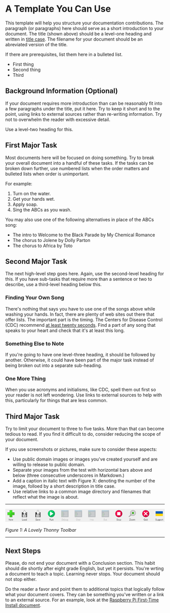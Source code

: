 # A Template You Can Use
This template will help you structure your documentation contributions. The paragraph (or paragraphs) here should serve as a short introduction to your document. The title (shown above) should be a level-one heading and written in [title case](https://en.wikipedia.org/wiki/Title_case). The filename for your document should be an abreviated version of the title.

If there are prerequisites, list them here in a bulleted list.
* First thing
* Second thing
* Third

## Background Information (Optional)
If your document requires more introduction than can be reasonably fit into a few paragraphs under the title, put it here. Try to keep it short and to the point, using links to external sources rather than re-writing information. Try not to overwhelm the reader with excessive detail.

Use a level-two heading for this.

## First Major Task
Most documents here will be focused on doing something. Try to break your overall document into a handful of these tasks. If the tasks can be broken down further, use numbered lists when the order matters and bulleted lists when order is unimportant.

For example:
1. Turn on the water.
2. Get your hands wet.
3. Apply soap.
4. Sing the ABCs as you wash.

You may also use one of the following alternatives in place of the ABCs song:
* The intro to Welcome to the Black Parade by My Chemical Romance
* The chorus to Jolene by Dolly Parton
* The chorus to Africa by Toto

## Second Major Task
The next high-level step goes here. Again, use the second-level heading for this. If you have sub-tasks that require more than a sentence or two to describe, use a third-level heading below this.

### Finding Your Own Song
There's nothing that says you have to use one of the songs above while washing your hands. In fact, there are plenty of web sites out there that offer lists. The important part is the timing. The Centers for Disease Control (CDC) recommend [at least twenty seconds](https://www.cdc.gov/clean-hands/about/index.html). Find a part of any song that speaks to your heart and check that it's at least this long.

### Something Else to Note
If you're going to have one level-three heading, it should be followed by another. Otherwise, it could have been part of the major task instead of being broken out into a separate sub-heading.

### One More Thing
When you use acronyms and initialisms, like CDC, spell them out first so your reader is not left wondering. Use links to external sources to help with this, particularly for things that are less common.

## Third Major Task
Try to limit your document to three to five tasks. More than that can become tedious to read. If you find it difficult to do, consider reducing the scope of your document.

If you use screenshots or pictures, make sure to consider these aspects:
* Use public domain images or images you've created yourself and are willing to release to public domain.
* Separate your images from the test with horizontal bars above and below (three consecutive underscores in Markdown.)
* Add a caption in italic text with Figure X: denoting the number of the image, folloed by a short description in title case.
* Use relative links to a common image directory and filenames that reflect what the image is about.

___

![Thonny Toolbar](images/Thonny_Toolbar.png)

_Figure 1: A Lovely Thonny Toolbar_

___

## Next Steps
Please, do not end your document with a Conclusion section. This habit should die shortly after eight grade English, but yet it persists. You're wrting a document to teach a topic. Learning never stops. Your document should not stop either.

Do the reader a favor and point them to additional topics that logically follow what your document covers. They can be something you've written or a link to an external source. For an example, look at the [Raspberry Pi First-Time Install document](rpi/fresh_install.md).
